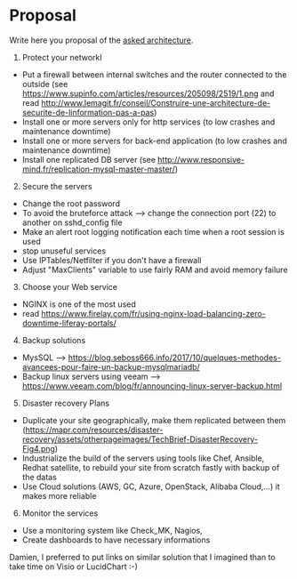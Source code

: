 # Proposal

Write here you proposal of the [asked architecture](README.md).

1) Protect your networkI
- Put a firewall between internal switches and the router connected to the outside (see https://www.supinfo.com/articles/resources/205098/2519/1.png and read http://www.lemagit.fr/conseil/Construire-une-architecture-de-securite-de-linformation-pas-a-pas)
- Install one or more servers only for http services (to low crashes and maintenance downtime)
- Install one or more servers for back-end application (to low crashes and maintenance downtime)
- Install one replicated DB server (see http://www.responsive-mind.fr/replication-mysql-master-master/)

2) Secure the servers
- Change the root password
- To avoid the bruteforce attack --> change the connection port (22) to another on sshd_config file
- Make an alert root logging notification each time when a root session is used
- stop unuseful services
- Use IPTables/Netfilter if you don't have a firewall
- Adjust "MaxClients" variable to use fairly RAM and avoid memory failure

3) Choose your Web service 
- NGINX is one of the most used
- read https://www.firelay.com/fr/using-nginx-load-balancing-zero-downtime-liferay-portals/

4) Backup solutions
- MysSQL --> https://blog.seboss666.info/2017/10/quelques-methodes-avancees-pour-faire-un-backup-mysqlmariadb/
- Backup linux servers using veeam --> https://www.veeam.com/blog/fr/announcing-linux-server-backup.html

5) Disaster recovery Plans
- Duplicate your site geographically, make them replicated between them (https://mapr.com/resources/disaster-recovery/assets/otherpageimages/TechBrief-DisasterRecovery-Fig4.png)
- Industrialize the build of the servers using tools like Chef, Ansible, Redhat satellite, to rebuild your site from scratch fastly with backup of the datas
- Use Cloud solutions (AWS, GC, Azure, OpenStack, Alibaba Cloud,...) it makes more reliable

6) Monitor the services
- Use a monitoring system like Check_MK, Nagios,
- Create dashboards to have necessary informations

Damien, I preferred to put links on similar solution that I imagined than to take time on Visio or LucidChart :-)

